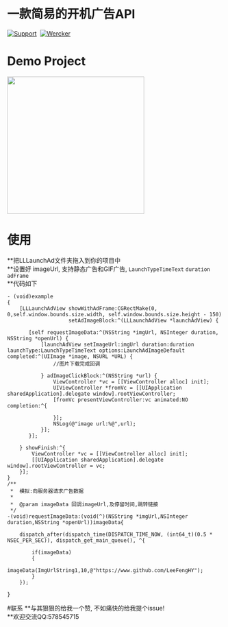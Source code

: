 # 一款简易的开机广告API

[![Support](https://img.shields.io/badge/Support-iOS%207%2B-blue.svg)](https://www.apple.com/nl/ios/)&nbsp;
[![Wercker](https://img.shields.io/wercker/ci/wercker/docs.svg)](https://www.github.com/LeeFengHY/LLLaunchAd)

# Demo Project 

<img src="https://raw.github.com/LeeFengHY/LLLaunchAd/master/LLLaunchAd/ad.png" width="320">

# 使用
**把LLLaunchAd文件夹拖入到你的项目中<br />
**设置好 imageUrl, 支持静态广告和GIF广告, `LaunchTypeTimeText` `duration` `adFrame`<br />
**代码如下

```objc
- (void)example
{
    [LLLaunchAdView showWithAdFrame:CGRectMake(0, 0,self.window.bounds.size.width, self.window.bounds.size.height - 150)
                    setAdImageBlock:^(LLLaunchAdView *launchAdView) {
        
       [self requestImageData:^(NSString *imgUrl, NSInteger duration, NSString *openUrl) {
           [launchAdView setImageUrl:imgUrl duration:duration launchType:LaunchTypeTimeText options:LaunchAdImageDefault completed:^(UIImage *image, NSURL *URL) {
               //图片下载完成回调
               
           } adImageClickBlock:^(NSString *url) {
               ViewController *vc = [[ViewController alloc] init];
               UIViewController *fromVc = [[UIApplication sharedApplication].delegate window].rootViewController;
               [fromVc presentViewController:vc animated:NO completion:^{
                   
               }];
               NSLog(@"image url:%@",url);
           }];
       }];
        
    } showFinish:^{
        ViewController *vc = [[ViewController alloc] init];
        [[UIApplication sharedApplication].delegate window].rootViewController = vc;
    }];
}
/**
 *  模拟:向服务器请求广告数据
 *
 *  @param imageData 回调imageUrl,及停留时间,跳转链接
 */
-(void)requestImageData:(void(^)(NSString *imgUrl,NSInteger duration,NSString *openUrl))imageData{
    
    dispatch_after(dispatch_time(DISPATCH_TIME_NOW, (int64_t)(0.5 * NSEC_PER_SEC)), dispatch_get_main_queue(), ^{
        
        if(imageData)
        {
            imageData(ImgUrlString1,10,@"https://www.github.com/LeeFengHY");
        }
    });
    
}
```
#联系
**与其狠狠的给我一个赞, 不如痛快的给我提个issue!<br />
**欢迎交流QQ:578545715

